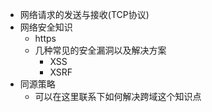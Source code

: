 - 网络请求的发送与接收(TCP协议)
- 网络安全知识
    - https
    - 几种常见的安全漏洞以及解决方案
        - XSS
        - XSRF
- 同源策略
    - 可以在这里联系下如何解决跨域这个知识点
    
